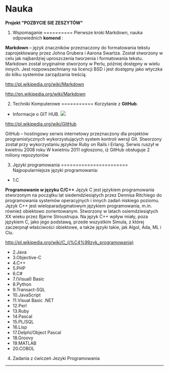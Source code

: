 Nauka
=====
**Projekt "POZBYCIE SIE ZESZYTÓW"**


1) Wspomaganie 
==========
Pierwsze kroki Markdown, nauka odpowiednich **komend** :

**Markdown** – język znaczników przeznaczony do formatowania tekstu zaprojektowany przez Johna Grubera i Aarona Swartza. Został stworzony w celu jak najbardziej uproszczenia tworzenia i formatowania tekstu. Markdown został oryginalnie stworzony w Perlu, później dostępny w wielu innych. Jest rozpowszechniany na licencji BSD i jest dostępny jako wtyczka do kilku systemów zarządzania treścią.

http://pl.wikipedia.org/wiki/Markdown

http://en.wikipedia.org/wiki/Markdown


2) Techniki Komputerowe 
===========
Korzytanie z **GitHub**.
* Informacje o GIT HUB.
![](http://upload.wikimedia.org/wikipedia/commons/b/b3/GitHub.svg)


http://pl.wikipedia.org/wiki/GitHub


GitHub – hostingowy serwis internetowy przeznaczony dla projektów programistycznych wykorzystujących system kontroli wersji Git.
Stworzony został przy wykorzystaniu języków Ruby on Rails i Erlang. Serwis ruszył w kwietniu 2008 roku
W kwietniu 2011 ogłoszono, iż GitHub obsługuje 2 miliony repozytoriów


3) Języki programowania 
=======================
Najpopularniejsze języki programowania:
* 1.C

**Programowanie w języku C/C++**
Język C jest językiem programowania stworzonym na początku lat siedemdziesiątych przez Dennisa Ritchiego do programowania systemów operacyjnych i innych zadań niskiego poziomu.
Język C++ jest wieloparadygmatowym językiem programowania, m.in. również obiektowo zorientowanym. Stworzony w latach osiemdziesiątych XX wieku przez Bjarne Stroustrupa. Na język C++ wpływ miały, poza językiem C, jako jego podstawą, przede wszystkim Simula, z której zaczerpnął właściwości obiektowe, a także języki takie, jak Algol, Ada, ML i Clu.

http://pl.wikipedia.org/wiki/C_(j%C4%99zyk_programowania)

* 2.Java
* 3.Objective-C
* 4.C++
* 5.PHP
* 6.C#
* 7.(Visual) Basic
* 8.Python
* 9.Transact-SQL
* 10.JavaScript
* 11.Visual Basic .NET
* 12.Perl
* 13.Ruby
* 14.Pascal
* 15.PL/SQL
* 16.Lisp
* 17.Delphi/Object Pascal
* 18.Groovy
* 19.MATLAB
* 20.COBOL

4) Zadania z ćwiczeń Jezyki Programowania 
-----------------------------------------
